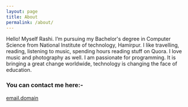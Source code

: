 ```yaml
---
layout: page
title: About
permalink: /about/
---
```


Hello! Myself Rashi. I’m pursuing my Bachelor's degree in Computer Science from National Institute of technology, Hamirpur.
I like travelling, reading, listening to music, spending hours reading stuff on Quora.
I love music and photography as well.
I am passionate for programming. It is bringing a great change worldwide, technology is changing the face of education.


### You can contact me here:-

[email.domain](mailto:rashi.747@gmail.com)
